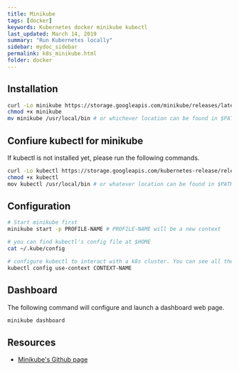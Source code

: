 ```yaml
---
title: Minikube
tags: [docker]
keywords: Kubernetes docker minikube kubectl
last_updated: March 14, 2019
summary: "Run Kubernetes locally"
sidebar: mydoc_sidebar
permalink: k8s_minikube.html
folder: docker
---
```

## Installation
```bash
curl -Lo minikube https://storage.googleapis.com/minikube/releases/latest/minikube-linux-amd64
chmod +x minikube
mv minikube /usr/local/bin # or whichever location can be found in $PATH
```
## Confiure kubectl for minikube
If kubectl is not installed yet, please run the following commands.
```bash
curl -Lo kubectl https://storage.googleapis.com/kubernetes-release/release/$(curl -s https://storage.googleapis.com/kubernetes-release/release/stable.txt)/bin/linux/amd64/kubectl
chmod +x kubectl
mov kubectl /usr/local/bin # or whatever location can be found in $PATH
```
## Configuration
```bash
# Start minikube first
minikube start -p PROFILE-NAME # PROFILE-NAME will be a new context

# you can find kubectl's config file at $HOME
cat ~/.kube/config

# configure kubectl to interact with a k8s cluster. You can see all the available contexts in ~/.kube/config.
kubectl config use-context CONTEXT-NAME
```

## Dashboard
The following command will configure and launch a dashboard web page.
```bash
minikube dashboard
```

## Resources
* [Minikube's Github page](https://github.com/kubernetes/minikube)

